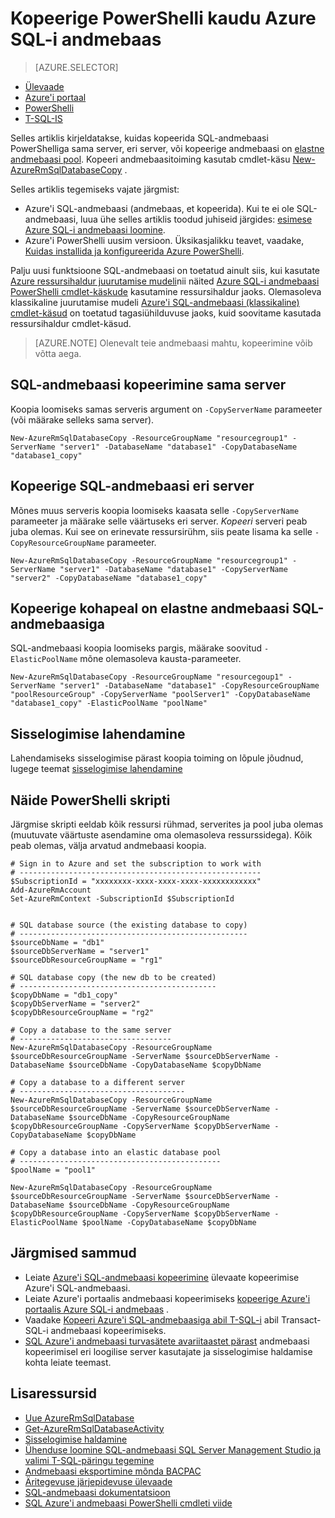 <properties 
    pageTitle="Kopeerige PowerShelli kaudu Azure SQL-andmebaasi | Microsoft Azure'i" 
    description="Eksemplari PowerShelli kaudu Azure SQL-andmebaasi loomine" 
    services="sql-database"
    documentationCenter=""
    authors="stevestein"
    manager="jhubbard"
    editor=""/>

<tags
    ms.service="sql-database"
    ms.devlang="NA"
    ms.date="09/08/2016"
    ms.author="sstein"
    ms.workload="data-management"
    ms.topic="article"
    ms.tgt_pltfrm="NA"/>


# <a name="copy-an-azure-sql-database-using-powershell"></a>Kopeerige PowerShelli kaudu Azure SQL-i andmebaas


> [AZURE.SELECTOR]
- [Ülevaade](sql-database-copy.md)
- [Azure'i portaal](sql-database-copy-portal.md)
- [PowerShelli](sql-database-copy-powershell.md)
- [T-SQL-IS](sql-database-copy-transact-sql.md)

Selles artiklis kirjeldatakse, kuidas kopeerida SQL-andmebaasi PowerShelliga sama server, eri server, või kopeerige andmebaasi on [elastne andmebaasi pool](sql-database-elastic-pool.md). Kopeeri andmebaasitoiming kasutab cmdlet-käsu [New-AzureRmSqlDatabaseCopy](https://msdn.microsoft.com/library/mt603644.aspx) . 


Selles artiklis tegemiseks vajate järgmist:

- Azure'i SQL-andmebaasi (andmebaas, et kopeerida). Kui te ei ole SQL-andmebaasi, luua ühe selles artiklis toodud juhiseid järgides: [esimese Azure SQL-i andmebaasi loomine](sql-database-get-started.md).
- Azure'i PowerShelli uusim versioon. Üksikasjalikku teavet, vaadake, [Kuidas installida ja konfigureerida Azure PowerShelli](../powershell-install-configure.md).


Palju uusi funktsioone SQL-andmebaasi on toetatud ainult siis, kui kasutate [Azure ressursihaldur juurutamise mudeli](../azure-resource-manager/resource-group-overview.md)nii näited [Azure SQL-i andmebaasi PowerShelli cmdlet-käskude](https://msdn.microsoft.com/library/azure/mt574084.aspx) kasutamine ressursihaldur jaoks. Olemasoleva klassikaline juurutamise mudeli [Azure'i SQL-andmebaasi (klassikaline) cmdlet-käsud](https://msdn.microsoft.com/library/azure/dn546723.aspx) on toetatud tagasiühilduvuse jaoks, kuid soovitame kasutada ressursihaldur cmdlet-käsud.


>[AZURE.NOTE] Olenevalt teie andmebaasi mahtu, kopeerimine võib võtta aega.


## <a name="copy-a-sql-database-to-the-same-server"></a>SQL-andmebaasi kopeerimine sama server

Koopia loomiseks samas serveris argument on `-CopyServerName` parameeter (või määrake selleks sama server).

    New-AzureRmSqlDatabaseCopy -ResourceGroupName "resourcegroup1" -ServerName "server1" -DatabaseName "database1" -CopyDatabaseName "database1_copy"

## <a name="copy-a-sql-database-to-a-different-server"></a>Kopeerige SQL-andmebaasi eri server

Mõnes muus serveris koopia loomiseks kaasata selle `-CopyServerName` parameeter ja määrake selle väärtuseks eri server. *Kopeeri* serveri peab juba olemas. Kui see on erinevate ressursirühm, siis peate lisama ka selle `-CopyResourceGroupName` parameeter.

    New-AzureRmSqlDatabaseCopy -ResourceGroupName "resourcegroup1" -ServerName "server1" -DatabaseName "database1" -CopyServerName "server2" -CopyDatabaseName "database1_copy"


## <a name="copy-a-sql-database-into-an-elastic-database-pool"></a>Kopeerige kohapeal on elastne andmebaasi SQL-andmebaasiga

SQL-andmebaasi koopia loomiseks pargis, määrake soovitud `-ElasticPoolName` mõne olemasoleva kausta-parameeter.

    New-AzureRmSqlDatabaseCopy -ResourceGroupName "resourcegoup1" -ServerName "server1" -DatabaseName "database1" -CopyResourceGroupName "poolResourceGroup" -CopyServerName "poolServer1" -CopyDatabaseName "database1_copy" -ElasticPoolName "poolName"


## <a name="resolve-logins"></a>Sisselogimise lahendamine

Lahendamiseks sisselogimise pärast koopia toiming on lõpule jõudnud, lugege teemat [sisselogimise lahendamine](sql-database-copy-transact-sql.md#resolve-logins-after-the-copy-operation-completes)


## <a name="example-powershell-script"></a>Näide PowerShelli skripti

Järgmise skripti eeldab kõik ressursi rühmad, serverites ja pool juba olemas (muutuvate väärtuste asendamine oma olemasoleva ressurssidega). Kõik peab olemas, välja arvatud andmebaasi koopia.

    # Sign in to Azure and set the subscription to work with
    # ------------------------------------------------------
    $SubscriptionId = "xxxxxxxx-xxxx-xxxx-xxxx-xxxxxxxxxxxx"
    Add-AzureRmAccount
    Set-AzureRmContext -SubscriptionId $SubscriptionId
    
    
    # SQL database source (the existing database to copy)
    # ---------------------------------------------------
    $sourceDbName = "db1"
    $sourceDbServerName = "server1"
    $sourceDbResourceGroupName = "rg1"
    
    # SQL database copy (the new db to be created)
    # --------------------------------------------
    $copyDbName = "db1_copy"
    $copyDbServerName = "server2"
    $copyDbResourceGroupName = "rg2"
    
    # Copy a database to the same server
    # ----------------------------------
    New-AzureRmSqlDatabaseCopy -ResourceGroupName $sourceDbResourceGroupName -ServerName $sourceDbServerName -DatabaseName $sourceDbName -CopyDatabaseName $copyDbName
    
    # Copy a database to a different server
    # -------------------------------------
    New-AzureRmSqlDatabaseCopy -ResourceGroupName $sourceDbResourceGroupName -ServerName $sourceDbServerName -DatabaseName $sourceDbName -CopyResourceGroupName $copyDbResourceGroupName -CopyServerName $copyDbServerName -CopyDatabaseName $copyDbName
    
    # Copy a database into an elastic database pool
    # ---------------------------------------------
    $poolName = "pool1"
    
    New-AzureRmSqlDatabaseCopy -ResourceGroupName $sourceDbResourceGroupName -ServerName $sourceDbServerName -DatabaseName $sourceDbName -CopyResourceGroupName $copyDbResourceGroupName -CopyServerName $copyDbServerName -ElasticPoolName $poolName -CopyDatabaseName $copyDbName



    

## <a name="next-steps"></a>Järgmised sammud

- Leiate [Azure'i SQL-andmebaasi kopeerimine](sql-database-copy.md) ülevaate kopeerimise Azure'i SQL-andmebaasi.
- Leiate Azure'i portaalis andmebaasi kopeerimiseks [kopeerige Azure'i portaalis Azure SQL-i andmebaas](sql-database-copy-portal.md) .
- Vaadake [Kopeeri Azure'i SQL-andmebaasiga abil T-SQL-i](sql-database-copy-transact-sql.md) abil Transact-SQL-i andmebaasi kopeerimiseks.
- [SQL Azure'i andmebaasi turvasätete avariitaastet pärast](sql-database-geo-replication-security-config.md) andmebaasi kopeerimisel eri loogilise server kasutajate ja sisselogimise haldamise kohta leiate teemast.


## <a name="additional-resources"></a>Lisaressursid

- [Uue AzureRmSqlDatabase](https://msdn.microsoft.com/library/mt603644.aspx)
- [Get-AzureRmSqlDatabaseActivity](https://msdn.microsoft.com/library/mt603687.aspx)
- [Sisselogimise haldamine](sql-database-manage-logins.md)
- [Ühenduse loomine SQL-andmebaasi SQL Server Management Studio ja valimi T-SQL-päringu tegemine](sql-database-connect-query-ssms.md)
- [Andmebaasi eksportimine mõnda BACPAC](sql-database-export.md)
- [Äritegevuse järjepidevuse ülevaade](sql-database-business-continuity.md)
- [SQL-andmebaasi dokumentatsioon](https://azure.microsoft.com/documentation/services/sql-database/)
- [SQL Azure'i andmebaasi PowerShelli cmdleti viide](https://msdn.microsoft.com/library/mt574084.aspx)
